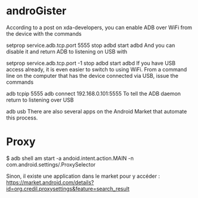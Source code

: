 androGister
===========


According to a post on xda-developers, you can enable ADB over WiFi from the device with the commands

setprop service.adb.tcp.port 5555
stop adbd
start adbd
And you can disable it and return ADB to listening on USB with

setprop service.adb.tcp.port -1
stop adbd
start adbd
If you have USB access already, it is even easier to switch to using WiFi. From a command line on the computer that has the device connected via USB, issue the commands

adb tcpip 5555
adb connect 192.168.0.101:5555
To tell the ADB daemon return to listening over USB

adb usb
There are also several apps on the Android Market that automate this process.


# Proxy
$ adb shell am start -a andoid.intent.action.MAIN -n com.android.settings/.ProxySelector

Sinon, il existe une application dans le market pour y accéder :
https://market.android.com/details?id=org.credil.proxysettings&feature=search_result
